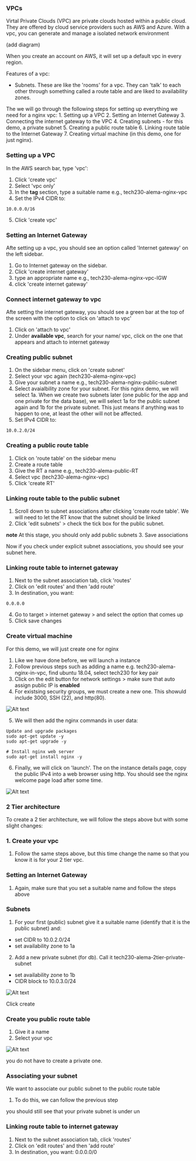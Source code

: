 ### VPCs

Virtal Private Clouds (VPC) are private clouds hosted within a public cloud. They are offered by cloud service providers such as AWS and Azure. With a vpc, you can generate and manage a isolated network environment 

(add diagram)


When you create an account on AWS, it will set up a default vpc in every region. 


Features of a vpc:

- Subnets. These are like the 'rooms' for a vpc. They can 'talk' to each other through something called a route table and are liked to availability zones. 




The we will go through the following steps for setting up everything we need for a nginx vpc: 1. Setting up a VPC 2. Setting an Internet Gateway 3. Connecting the internet gateway to the VPC 4. Creating subnets - for this demo, a private subnet 5. Creating a public route table 6. Linking route table to the Internet Gateway 7. Creating virtual machine (in this demo, one for just nginx).

### Setting up a VPC

In the AWS search bar, type 'vpc':

1. Click 'create vpc'
2. Select 'vpc only'
3. In the **tag** section, type a suitable name e.g., tech230-alema-nginx-vpc
4. Set the IPv4 CIDR to:

```
10.0.0.0/16
```
5. Click 'create vpc'


### Setting an Internet Gateway

Afte setting up a vpc, you should see an option called 'Internet gateway' on the left sidebar.

1. Go to Internet gateway on the sidebar.
2. Click 'create internet gateway'
3. type an appropriate name e.g., tech230-alema-nginx-vpc-IGW
4. click 'create internet gateway'


### Connect internet gateway to vpc

Afte setting the internet gateway, you should see a green bar at the top of the screen with the option to click on 'attach to vpc'

1. Click on 'attach to vpc'
2. Under **available vpc**, search for your name/ vpc, click on the one that appears and attach to internet gateway


### Creating public subnet

1. On the sidebar menu, click on 'create subnet'
2. Select your vpc again (tech230-alema-nginx-vpc)
3. Give your subnet a name e.g., tech230-alema-nginx-public-subnet
4. Select avaialbility zone for your subnet. For this nginx demo, we will select 1a. When we create two subnets later (one public for the app and one private for the data base), we will select 1a for the public subnet again and 1b for the private subnet. This just means if anything was to happen to one, at least the other will not be affected.
5. Set IPv4 CIDR to:

```
10.0.2.0/24
```

### Creating a public route table

1. Click on 'route table' on the sidebar menu
2. Create a route table
3. Give the RT a name e.g., tech230-alema-public-RT
4. Select vpc (tech230-alema-nginx-vpc)
5. Click 'create RT'

### Linking route table to the public subnet

1. Scroll down to subnet associations after clicking 'create route table'. We will need to let the RT know that the subnet should be linked 
2. Click 'edit subnets' > check the tick box for the public subnet. 

**note** At this stage, you should only add public subnets
3. Save associations

Now if you check under explicit subnet associations, you should see your subnet here. 


### Linking route table to internet gateway 

1. Next to the subnet association tab, click 'routes'
2. Click on 'edit routes' and then 'add route'
3. In destination, you want:

```
0.0.0.0
```

4. Go to target > internet gateway > and select the option that comes up
5. Click save changes 


### Create virtual machine 

For this demo, we will just create one for nginx

1. Like we have done before, we will launch a instance
2. Follow previous steps such as adding a name e.g. tech230-alema-nginx-in-vpc, find ubuntu 18.04, select tech230 for key pair
3. Click on the edit button for network settings > make sure that auto assign public IP is **enabled**
4. For existsing security groups, we must create a new one. This showuld include 3000, SSH (22), and http(80).

![Alt text](vpc_sg.PNG)

5. We will then add the nginx commands in user data:

```
Update and upgrade packages
sudo apt-get update -y
sudo apt-get upgrade -y

# Install nginx web server
sudo apt-get install nginx -y

```

6. Finally, we will click on 'launch'. The on the instance details page, copy the public IPv4 into a web browser using http. You should see the nginx welcome page load after some time. 

![Alt text](vpc_nginx.PNG)



### 2 Tier architecture 

To create a 2 tier architecture, we will follow the steps above but with some slight changes:

### 1. Create your vpc

1. Follow the same steps above, but this time change the name so that you know it is for your 2 tier vpc.

### Setting an Internet Gateway

1. Again, make sure that you set a suitable name and follow the steps above


### Subnets

1. For your first (public) subnet give it a suitable name (identify that it is the public subnet) and:

- set CIDR to 10.0.2.0/24
- set availability zone to 1a

2. Add a new private subnet (for db). Call it tech230-alema-2tier-private-subnet

- set availability zone to 1b 
- CIDR block to 10.0.3.0/24

![Alt text](2-tier-subnets.PNG)

Click create

### Create you public route table

1. Give it a name
2. Select your vpc 

![Alt text](2tier-rt.PNG)

you do not have to create a private one. 

### Associating your subnet

We want to associate our public subnet to the public route table

1. To do this, we can follow the previous step 

you should still see that your private subnet is under un

### Linking route table to internet gateway 

1. Next to the subnet association tab, click 'routes'
2. Click on 'edit routes' and then 'add route'
3. In destination, you want: 0.0.0.0/0



